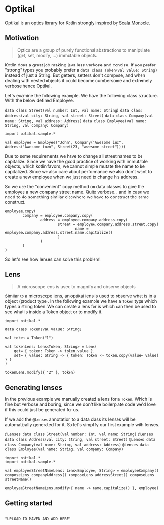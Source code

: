 # Optikal

Optikal is an optics library for Kotlin strongly inspired by [Scala Monocle](https://julien-truffaut.github.io/Monocle/).

## Motivation

> Optics are a group of purely functional abstractions to manipulate (get, set, modify, …) immutable objects.

Kotlin does a great job making java less verbose and concise. If you prefer "strong" types you probably prefer a `data class Token(val value: String)` instead of just a String.
But getters, setters don't compose, and when dealing with nested objects it could become cumbersome and extremely verbose hence Optikal.

Let's examine the following example. We have the following class structure. With the below defined Employee.

`data class Street(val number: Int, val name: String)`
`data class Address(val city: String, val street: Street)`
`data class Company(val name: String, val address: Address)`
`data class Employee(val name: String, val company: Company)`


```kotlin:ank:silent
import optikal.sample.*

val employee = Employee("John", Company("Awesome inc", Address("Awesome town", Street(23, "awesome street"))))
```

Due to some requirements we have to change all street names to be capitalize. Since we have the good practice of working with immutable objects, which kotlin favors, we cannot
simple mutate the name to be capitalized. Since we also care about performance we also don't want to create a new employee when we just need to change his address.

So we use the "convenient" copy method on data classes to give the employee a new company street name. Quite verbose... and in case we need to do something similar elsewhere we have
to construct the same construct.


```kotlin:ank
employee.copy(
        company = employee.company.copy(
                address = employee.company.address.copy(
                        street = employee.company.address.street.copy(
                                name = employee.company.address.street.name.capitalize()
                        )
                )
        )
)
```

So let's see how lenses can solve this problem!

## Lens

> A microscope lens is used to magnify and observe objects

Similar to a microscope lens, an optikal lens is used to observe what is in a object (product type). In the following example we have a `Token` type which
types a string token. We can create a lens for is which can then be used to see what is inside a Token object or to modify it.


```kotlin:ank
import optikal.*

data class Token(val value: String)

val token = Token("1")

val tokenLens: Lens<Token, String> = Lens(
    get= { token: Token -> token.value },
    set= { value: String -> { token: Token -> token.copy(value= value) } }
)

tokenLens.modify({ "2" }, token)
```

## Generating lenses

In the previous example we manually created a lens for a `Token`. Which is fine but verbose and boring, since we don't like boilerplate code we'd love
if this could just be generated for us.

If we add the `@Lenses` annotation to a data class its lenses will be automatically generated for it. So let's simplify our first example with lenses.

`@Lenses data class Street(val number: Int, val name: String)`
`@Lenses data class Address(val city: String, val street: Street)`
`@Lenses data class Company(val name: String, val address: Address)`
`@Lenses data class Employee(val name: String, val company: Company)`

```kotlin:ank
import optikal.*
import optikal.sample.*

val employeeStreetNameLens: Lens<Employee, String> = employeeCompany() composeLens companyAddress() composeLens addressStreet() composeLens streetName()

employeeStreetNameLens.modify({ name -> name.capitalize() }, employee)
```
## Getting started

```kotlin:ank:silent

"UPLOAD TO MAVEN AND ADD HERE"

```

